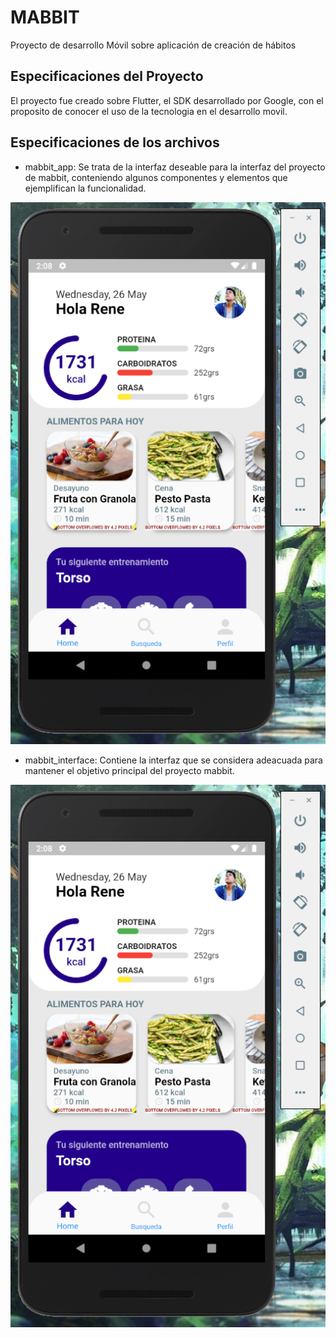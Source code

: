 # MABBIT
Proyecto de desarrollo Móvil sobre aplicación de creación de hábitos   

## Especificaciones del Proyecto
El proyecto fue creado sobre Flutter, el SDK desarrollado por Google, 
con el proposito de conocer el uso de la tecnologia en el desarrollo
movil.

## Especificaciones de los archivos 
- mabbit_app: Se trata de la interfaz deseable para la interfaz del 
proyecto de mabbit, conteniendo algunos componentes y elementos que
ejemplifican la funcionalidad.

![mabbit_app](https://github.com/BetoMata/MABBIT/blob/main/Evidencia/Ev1.PNG)

- mabbit_interface: Contiene la interfaz que se considera adeacuada para 
mantener el objetivo principal del proyecto mabbit.

![mabbit_app](https://github.com/BetoMata/MABBIT/blob/main/Evidencia/Ev1.PNG)
